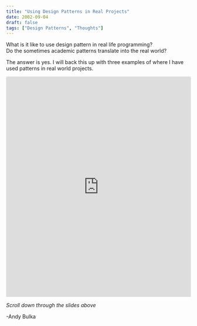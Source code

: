 ```yaml
---
title: "Using Design Patterns in Real Projects"
date: 2002-09-04
draft: false
tags: ["Design Patterns", "Thoughts"]
---
```


What is it like to use design pattern in real life programming?  
Do the sometimes academic patterns translate into the real world?  
  
The answer is yes. I will back this up with three examples of where I have used patterns in real world projects.

<iframe class="scribd_iframe_embed" title="Using Design Patterns in Real Projects" src="https://www.scribd.com/embeds/11154597/content?start_page=1&amp;view_mode=scroll&amp;show_recommendations=true&amp;access_key=key-2hwdc4gvp5l1dtlom3k4" frameborder="0" scrolling="no" width="100%" height="600" data-auto-height="true" data-aspect-ratio="null"></iframe>

*Scroll down through the slides above*

\-Andy Bulka
